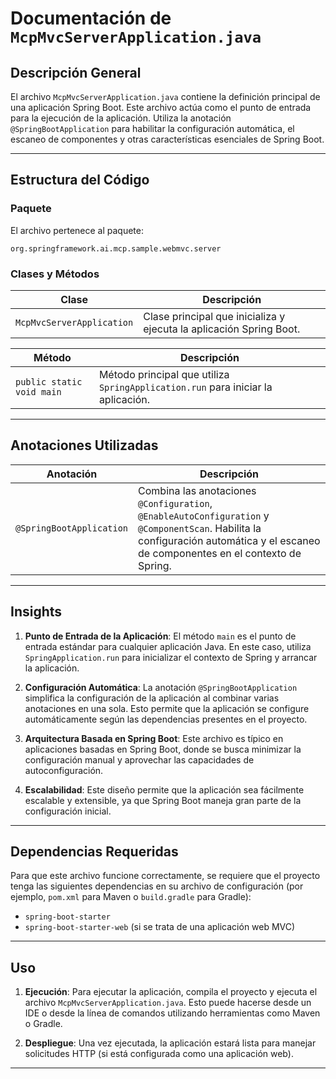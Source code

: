 # Documentación de `McpMvcServerApplication.java`

## Descripción General

El archivo `McpMvcServerApplication.java` contiene la definición principal de una aplicación Spring Boot. Este archivo actúa como el punto de entrada para la ejecución de la aplicación. Utiliza la anotación `@SpringBootApplication` para habilitar la configuración automática, el escaneo de componentes y otras características esenciales de Spring Boot.

---

## Estructura del Código

### Paquete
El archivo pertenece al paquete:
```
org.springframework.ai.mcp.sample.webmvc.server
```

### Clases y Métodos

| **Clase**                  | **Descripción**                                                                 |
|----------------------------|---------------------------------------------------------------------------------|
| `McpMvcServerApplication`  | Clase principal que inicializa y ejecuta la aplicación Spring Boot.            |

| **Método**                 | **Descripción**                                                                 |
|----------------------------|---------------------------------------------------------------------------------|
| `public static void main`  | Método principal que utiliza `SpringApplication.run` para iniciar la aplicación.|

---

## Anotaciones Utilizadas

| **Anotación**              | **Descripción**                                                                 |
|----------------------------|---------------------------------------------------------------------------------|
| `@SpringBootApplication`   | Combina las anotaciones `@Configuration`, `@EnableAutoConfiguration` y `@ComponentScan`. Habilita la configuración automática y el escaneo de componentes en el contexto de Spring. |

---

## Insights

1. **Punto de Entrada de la Aplicación**: El método `main` es el punto de entrada estándar para cualquier aplicación Java. En este caso, utiliza `SpringApplication.run` para inicializar el contexto de Spring y arrancar la aplicación.

2. **Configuración Automática**: La anotación `@SpringBootApplication` simplifica la configuración de la aplicación al combinar varias anotaciones en una sola. Esto permite que la aplicación se configure automáticamente según las dependencias presentes en el proyecto.

3. **Arquitectura Basada en Spring Boot**: Este archivo es típico en aplicaciones basadas en Spring Boot, donde se busca minimizar la configuración manual y aprovechar las capacidades de autoconfiguración.

4. **Escalabilidad**: Este diseño permite que la aplicación sea fácilmente escalable y extensible, ya que Spring Boot maneja gran parte de la configuración inicial.

---

## Dependencias Requeridas

Para que este archivo funcione correctamente, se requiere que el proyecto tenga las siguientes dependencias en su archivo de configuración (por ejemplo, `pom.xml` para Maven o `build.gradle` para Gradle):

- `spring-boot-starter`
- `spring-boot-starter-web` (si se trata de una aplicación web MVC)

---

## Uso

1. **Ejecución**: Para ejecutar la aplicación, compila el proyecto y ejecuta el archivo `McpMvcServerApplication.java`. Esto puede hacerse desde un IDE o desde la línea de comandos utilizando herramientas como Maven o Gradle.

2. **Despliegue**: Una vez ejecutada, la aplicación estará lista para manejar solicitudes HTTP (si está configurada como una aplicación web).

---
